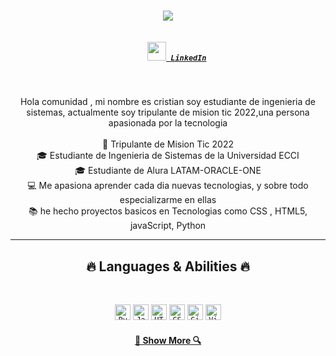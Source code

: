 
<h1 align="center">
  <a href="https://git.io/typing-svg">
    <img src="https://readme-typing-svg.herokuapp.com/?lines=Hello,+There!+👋;This+is+Cristian....;Nice+to+meet+you!&center=true&size=30">
  </a>
</h1>

<h5 align="center">

  <code>
    <a href="https://www.linkedin.com/in/cristian-galeano-/" title="LinkedIn Profile"><img width="30" src="https://neilpatel.com/wp-content/uploads/2017/05/LinkedIn.jpg"> LinkedIn</a></code>



  
 
</h5>
<br>
<p align="center">
 Hola comunidad , mi nombre es cristian soy estudiante de ingenieria de sistemas, actualmente soy tripulante de mision tic 2022,una persona apasionada por la      tecnologia
  <br>
  <br>
  🔬 Tripulante de Mision Tic 2022
  <br>
  🎓 Estudiante de Ingenieria de Sistemas de la Universidad ECCI
  <br>
  🎓 Estudiante de Alura LATAM-ORACLE-ONE
  <br>
  💻 Me apasiona aprender cada dia nuevas tecnologias, y sobre todo especializarme en ellas
  <br>
  📚 he hecho proyectos basicos en Tecnologias como CSS , HTML5, javaScript, Python
  <br>
</p>

<hr>
<h2 align="center">🔥 Languages & Abilities 🔥</h2>
<br>
<p align="center">
  <code><img title="Python" height="25" src="https://upload.wikimedia.org/wikipedia/commons/thumb/0/0a/Python.svg/1024px-Python.svg.png"></code>
  <code><img title="Javascript" height="25" src="https://upload.wikimedia.org/wikipedia/commons/6/6a/JavaScript-logo.png"></code>
  <code><img title="HTML5" height="25" src="https://cdn-icons-png.flaticon.com/512/226/226777.png"></code>
  <code><img title="CSS" height="25" src="https://res.cloudinary.com/marcomadera/image/upload/v1602894559/Blog/7/css_k23ypb.png"></code>
  <code><img title="Git" height="25" src=https://cdn.iconscout.com/icon/free/png-256/html5-40-1175193.png></code>
  <code><img title="Visual Studio Code" height="25" src="https://www.clipartmax.com/png/middle/296-2960583_open-git-icon-png.png"></code>
 
  
</p>

<h4 align="center">
  <a href=" https://github.com/10002856340c?tab=repositories">🔎 Show More 🔍</a>
</h4>
